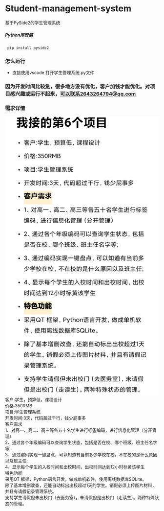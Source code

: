 # Student-management-system
基于PySide2的学生管理系统
##### Python库安装
`
pip install pyside2`
<br />
### 怎么运行
- 直接使用vscode 打开学生管理系统.py文件
### 因为开发时间比较急，很多地方没有优化，客户加钱才能优化。对项目感兴趣或运行不起来，可以联系2643264794@qq.com
### 需求详情

![需求](https://github.com/Unreal-abc/Student-management-system/blob/main/%E9%9C%80%E6%B1%82.jpg)
‌客户:学生，预算低，课程设计<br />
‌价格:350RMB<br />
‌项目:学生管理系统<br />
‌开发时间:3天，代码超过千行，钱少屁事多<br />
‌客户需求<br />
‌1、对高一、高二、高三等各五十名学生进行标签编码，进行信息化管理（分开管理）<br />
‌2、通过各个年级编码可以查询学生状态，包括是否在校、哪个班级、班主任名字等;<br />
‌3、通过编码实现一键盘点，可以知道有当前多少学校在校，不在校的是什么原因以及班主任;<br />
‌4、显示每个学生的入校时间和出校时间，出校时间达到12小时标黄该学生<br />
‌特色功能<br />
‌采用QT 框架，Python语言开发，做成单机软件，使用离线数据库SQLite。<br />
‌除了基本增删改查，还能自动标出出校超过1天的学生。销假必须上传图片材料，并且有请假记录管理系统。<br />
‌支持学生请假但未出校门（去医务室），未请假但是出校门（走读生）。两种特殊状态的管理。<br />
